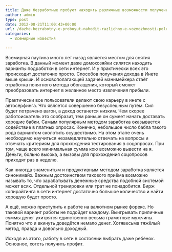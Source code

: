 ```yaml
---
title: Даже безработные пробуют находить различные возможности получения прибыли в сети интернет
author: admin
type: post
date: 2012-08-21T11:00:43+00:00
url: /dazhe-bezrabotny-e-probuyut-nahodit-razlichny-e-vozmozhnosti-polucheniya-priby-li-v-seti-internet/
categories:
  - Всемирные известия

---
```

Всемирная паутина много лет назад является местом для снятия заработка. В данный момент даже домохозяйки силятся находить варианты подработки в сети интернет. И у практически всех это происходит достаточно просто. Способов получения дохода в Инете выше крыши. И основополагающей задачей манимейкера стаёт отработка понятного метода обогащения, который сможет преобразовать интернет в желанное место извлечения прибыли. 

Практически все пользователи делают свою карьеру в инете с автосёрфинга. Что является совершенно безуспешным путём. Сил будет потрачено вагон, а доход останется низким. Чем скорее работоискатель это сообразит, тем раньше он сумеет начать доставать хорошие бабки. Самым популярным методом заработка оказывается содействие в платных опросах. Конечно, небольшое число бабла такого рода вариантом сколотить осуществимо. На этом этапе очень необходимо научиться незамедлительно отвечать на вопросы и отвечать критериям для прохождения тестирования в соцопросах. При том, чаще всего минимальная сумма кою возможно вывести на я. Деньги, больно высока, а вызовы для прохождения соцопросов приходят раз в неделю. 

Как никогда знаменитым и продуктивным методом заработка является синонимайз. Важным достоинством такового приёма возможно называть то, что зарабатывать денежные средства подобной системой может всяк. Отдельной тренировки или трат не понадобится. Бирж копирайтинга в сети интернет достаточно большое количество и найти хорошую будет просто. 

А ещё, можно приступить к работе на валютном рынке форекс. Но таковой вариант работы не подойдет каждому. Выигрывать приличные суммы денег ухитрятся единственно весьма грамотные мужчины. Понятно что и вкинуть доведётся немало денег. Хотявесьма тяжёлый метод, правда и довольно доходный. 

Исходя из этого, работу в сети в состоянии выбрать даже ребёнок. Основное, хотеть получить профит.
